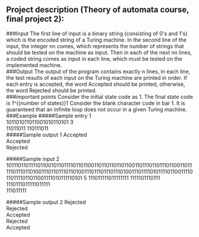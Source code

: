 ## Project description (Theory of automata course, final project 2):
###Input
The first line of input is a binary string (consisting of 0's and 1's) which is the encoded string of a Turing machine. In the second line of the input, the integer nn comes, which represents the number of strings that should be tested on the machine as input. Then in each of the next nn lines, a coded string comes as input in each line, which must be tested on the implemented machine.
<br />
###Output
The output of the program contains exactly n lines, in each line, the test results of each input on the Turing machine are printed in order. If each entry is accepted, the word Accepted should be printed, otherwise, the word Rejected should be printed.
<br />
###important points
Consider the initial state code as 1.
The final state code is 1^{(number of states)}1
Consider the blank character code in bar 1.
It is guaranteed that an infinite loop does not occur in a given Turing machine.
<br />
###Example
#####Sample entry 1
<br />
101101011011001010110101
3
<br />
11011011
110111011
<br />
#####Sample output 1
Accepted
<br />
Accepted
<br />
Rejected
<br />

#####Sample input 2
101110110111101100101101111011011001101101101101100110111011011101100110111110111011010011101101110110100111011101110111010011101111010111101100111101101111011011001111010111110101
5
111011111011111111
1111101110111
1110111011111011111
<br />
111011111
<br />

#####Sample output 2
Rejected
<br />
Rejected
<br />
Accepted
<br />
Rejected
<br />
Accepted
